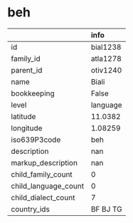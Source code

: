 # beh
|                      | info     |
|:---------------------|:---------|
| id                   | bial1238 |
| family_id            | atla1278 |
| parent_id            | otiv1240 |
| name                 | Biali    |
| bookkeeping          | False    |
| level                | language |
| latitude             | 11.0382  |
| longitude            | 1.08259  |
| iso639P3code         | beh      |
| description          | nan      |
| markup_description   | nan      |
| child_family_count   | 0        |
| child_language_count | 0        |
| child_dialect_count  | 7        |
| country_ids          | BF BJ TG |